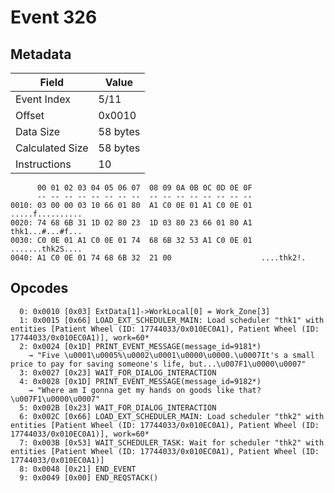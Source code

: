# Event 326

## Metadata

| Field           | Value    |
|-----------------|----------|
| Event Index     | 5/11     |
| Offset          | 0x0010   |
| Data Size       | 58 bytes |
| Calculated Size | 58 bytes |
| Instructions    | 10       |

```
      00 01 02 03 04 05 06 07  08 09 0A 0B 0C 0D 0E 0F
      -- -- -- -- -- -- -- --  -- -- -- -- -- -- -- --
0010: 03 00 00 03 10 66 01 80  A1 C0 0E 01 A1 C0 0E 01  .....f..........
0020: 74 68 6B 31 1D 02 80 23  1D 03 80 23 66 01 80 A1  thk1...#...#f...
0030: C0 0E 01 A1 C0 0E 01 74  68 6B 32 53 A1 C0 0E 01  .......thk2S....
0040: A1 C0 0E 01 74 68 6B 32  21 00                    ....thk2!.      
```

## Opcodes

```
  0: 0x0010 [0x03] ExtData[1]->WorkLocal[0] = Work_Zone[3]
  1: 0x0015 [0x66] LOAD_EXT_SCHEDULER_MAIN: Load scheduler "thk1" with entities [Patient Wheel (ID: 17744033/0x010EC0A1), Patient Wheel (ID: 17744033/0x010EC0A1)], work=60*
  2: 0x0024 [0x1D] PRINT_EVENT_MESSAGE(message_id=9181*)
    → "Five \u0001\u0005%\u0002\u0001\u0000\u0000.\u0007It's a small price to pay for saving someone's life, but...\u007F1\u0000\u0007"
  3: 0x0027 [0x23] WAIT_FOR_DIALOG_INTERACTION
  4: 0x0028 [0x1D] PRINT_EVENT_MESSAGE(message_id=9182*)
    → "Where am I gonna get my hands on goods like that?\u007F1\u0000\u0007"
  5: 0x002B [0x23] WAIT_FOR_DIALOG_INTERACTION
  6: 0x002C [0x66] LOAD_EXT_SCHEDULER_MAIN: Load scheduler "thk2" with entities [Patient Wheel (ID: 17744033/0x010EC0A1), Patient Wheel (ID: 17744033/0x010EC0A1)], work=60*
  7: 0x003B [0x53] WAIT_SCHEDULER_TASK: Wait for scheduler "thk2" with entities [Patient Wheel (ID: 17744033/0x010EC0A1), Patient Wheel (ID: 17744033/0x010EC0A1)]
  8: 0x0048 [0x21] END_EVENT
  9: 0x0049 [0x00] END_REQSTACK()
```
